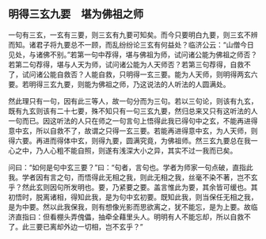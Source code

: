 ##  明得三玄九要　堪为佛祖之师

一句有三玄，一玄有三要，则三玄有九要可知矣。而今只要明白九要，则三玄不辨而知。诸君子将九要总不一顾，而乱纷纷论三玄有何益处？临济公云：“山僧今日见处，与诸佛不别。”若第一句中荐得，堪与佛祖为师，试问诸公能为佛祖之师否？若第二句荐得，堪与人天为师，试问诸公能为人天师否？若第三句荐得，自救不了，试问诸公能自救否？人能自救，只明得一玄三要。能为人天师，则明得两玄六要。若明得三玄九要，则能为佛祖之师，乃这说法的人听法的人圆满处。

然此理只有一句，因有此三等人，故一句分而为三句。若以三句论，则该有九玄，既有九玄则该有二十七要，殊不知只有一句三玄九要，然归总来又只有这听法的人一句而已。因这听法的人只在师之一句言句上悟得此我已得句中之玄，不能再进得意中玄，所以自救不了，故谓之只得一玄三要。若能再进得意中玄，为人天师，则得六要。再进而得体中玄，则得九要，圆满究竟，为佛祖师。然三玄九要总在我一心之中，乃人心粗不能自照，则遂有浅深大小之异，其实不过一我而已矣。

问曰：“如何是句中玄三要？”曰：“句者，言句也。学者为师家一句点破，直指此我。学者因有言之句，而悟得此无相之我，则此无相之我，丝毫不染不著，岂不玄乎？然此玄则因句所发明也。要，乃紧要之要。盖言惟此为要，其余皆可缓也。其初悟时，脱离诸相，得知此我，是为句中玄初要。既知此我，则当保任无相之我，是为中要。然以此我保我，则有想像光影而思欲离之，犹不能忘，是为上要。故临济直指曰：但看棚头弄傀儡，抽牵全藉里头人。明明有人不能忘却，所以自救不了。此三要已离却外边一切相，岂不玄乎？”

